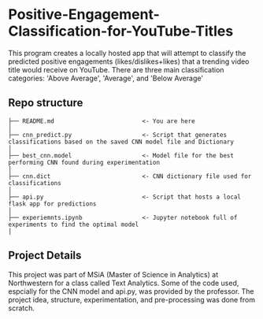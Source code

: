 # Positive-Engagement-Classification-for-YouTube-Titles
This program creates a locally hosted app that will attempt to classify the predicted positive engagements (likes/dislikes+likes) that a trending video title would receive on YouTube. There are three main classification categories: 'Above Average', 'Average', and 'Below Average'


## Repo structure 

```
├── README.md                         <- You are here
│
├── cnn_predict.py                    <- Script that generates classifications based on the saved CNN model file and Dictionary
│   
├── best_cnn.model                    <- Model file for the best performing CNN found during experimentation
│   
├── cnn.dict                          <- CNN dictionary file used for classifications
│   
├── api.py                            <- Script that hosts a local flask app for predictions
│  
├── experiemnts.ipynb                 <- Jupyter notebook full of experiments to find the optimal model
│   
```

## Project Details
This project was part of MSiA (Master of Science in Analytics) at Northwestern for a class called Text Analytics. Some of the code used, espcially for the CNN model and api.py, was provided by the professor. The project idea, structure, experimentation, and pre-processing was done from scratch. 

